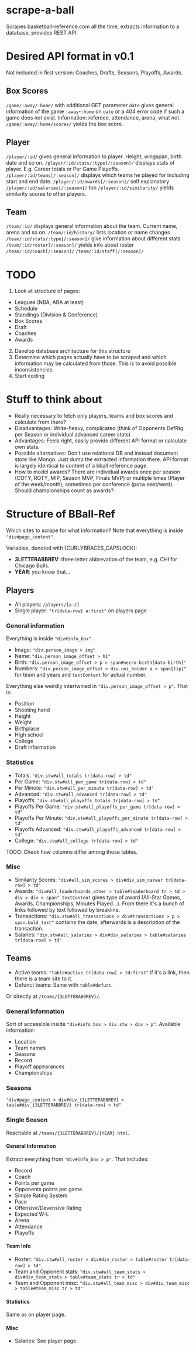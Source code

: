 # scrape-a-ball

Scrapes basketball-reference.com all the time, extracts information to a database, provides REST API.

# Desired API format in v0.1

Not included in first version: Coaches, Drafts, Seasons, Playoffs, Awards.

## Box Scores

``/game/:away/:home/`` with additional GET parameter ``date`` gives general information of the game ``:away``-``:home`` on ``date`` or a 404 error code if such a game does not exist. Information: refereee, attendance, arena, what not.
``/game/:away/:home/scores/`` yields the box score.

## Player

``/player/:id/`` gives general information to player. Height, wingspan, birth date and so on.
``/player/:id/stats/:type[/:season]/`` displays stats of player. E.g. Career totals or Per Game Playoffs.
``/player/:id/teams[/:season]/`` displays which teams he played for including start and end date.
``/player/:id/awards[/:season]/`` self explanatory
``/player/:id/salaries[/:season]/`` too
``/player/:id/similarity/`` yields similarity scores to other players.

## Team

``/team/:id/`` displays general information about the team. Current name, arena and so on.
``/team/:id/history/`` lists location or name changes
``/team/:id/stats/:type[/:season]/`` give information about different stats
``/team/:id/roster[/:season]/`` yields info about roster
``/team/:id/coach[/:season]/``
``/team/:id/staff[/:season]/``

# TODO

1. Look at structure of pages:
  * Leagues (NBA, ABA at least)
  * Schedule
  * Standings (Division & Conference)
  * Box Scores
  * Draft
  * Coaches
  * Awards
2. Develop database architecture for this structure
3. Determine which pages actually have to be scraped and which information may be calculated from those. This is to avoid possible inconsistencies.
4. Start coding

# Stuff to think about

* Really necessary to fetch only players, teams and box scores and calculate from there? 
*	Disadvantages: Write-heavy, complicated (think of Opponents DefRtg per Season or individual advanced career stats)
*	Advantages: Feels right, easily provide different API format or calculate own stats.
* Possible alternatives: Don't use relational DB and instead document store like Mongo. Just dump the extracted information there. API format is largely identical to content of a bball reference page.
* How to model awards? There are individual awards once per season (COTY, ROTY, MIP, Season MVP, Finals MVP) or multiple times (Player of the week/month), sometimes per conference (potw east/west). Should championships count as awards?

# Structure of BBall-Ref

Which sites to scrape for what information? Note that everything is inside ``"div#page_content"``.

Variables, denoted with {CURLYBRACES_CAPSLOCK}:
* **3LETTERABBREV**: three letter abbrevation of the team, e.g. CHI for Chicago Bulls.
* **YEAR**: you know that...

## Players

* All players: ``/players/[a-z]``
* Single player: ``"tr[data-row] a:first"`` on players page

### General information

Everything is inside ``"div#info_box"``.

* Image: ``"div.person_image > img"``
* Name: ``"div.person_image_offset > h1"``
* Birth: ``"div.person_image_offset > p > span#necro-birth[data-birth]"``
* Numbers: ``"div.person_image_offset > div.uni_holder a > span[tip]"`` for team and years and ``textContent`` for actual number.

Everything else weirdly intertwined in ``"div.person_image_offset > p"``. That is:

* Position
* Shooting hand
* Height
* Weight
* Birthplace
* High school
* College
* Draft information

### Statistics

* Totals: ``"div.stw#all_totals tr[data-row] > td"``
* Per Game: ``"div.stw#all_per_game tr[data-row] > td"``
* Per Minute: ``"div.stw#all_per_minute tr[data-row] > td"``
* Advanced: ``"div.stw#all_advanced tr[data-row] > td"``
* Playoffs: ``"div.stw#all_playoffs_totals tr[data-row] > td"``
* Playoffs Per Game: ``"div.stw#all_playoffs_per_game tr[data-row] > td"``
* Playoffs Per Minute: ``"div.stw#all_playoffs_per_minute tr[data-row] > td"``
* Playoffs Advanced: ``"div.stw#all_playoffs_advanced tr[data-row] > td"``
* College: ``"div.stw#all_college tr[data-row] > td"``

TODO: Check how columns differ among those tables.

### Misc

* Similarity Scores: ``"div#all_sim_scores > div#div_sim_career tr[data-row] > td"``
* Awards: ``"div#all_leaderboards_other > table#leaderboard tr > td > div > div > span" textContent`` gives type of award (All-Star Games, Awards, Championships, Minutes Played…). From there it's a bunch of links followed by text followed by breakline.
* Transactions: ``"div.stw#all_transactions > div#transactions > p > span.bold_text"`` contains the date, afterwards is a description of the transaction.
* Salaries: ``"div.stw#all_salaries > div#div_salaries > table#salaries tr[data-row] > td"``

## Teams

* Active teams: ``"table#active tr[data-row] > td:first"`` if it's a link, then there is a team site to it.
* Defunct teams: Same with ``table#defuct``.

Or directly at ``/teams/{3LETTERABBREV}/``.

### General Information

Sort of accessible inside ``"div#info_box > div.stw > div > p"``. Available information:

* Location
* Team names
* Seasons
* Record
* Playoff appearances
* Championships

### Seasons

``"div#page_content > div#div_{3LETTERABBREV} > table#div_{3LETTERABBREV} tr[data-row] > td"``

### Single Season

Reachable at ``/teams/{3LETTERABBREV}/{YEAR}.html``.

#### General Information

Extract everything from ``"div#info_box > p"``. That includes:

* Record
* Coach
* Points per game
* Opponents points per game
* Simple Rating System
* Pace
* Offensive/Devensive Rating
* Expected W-L
* Arena
* Attendance
* Playoffs

#### Team Info

* Roster: ``"div.stw#all_roster > div#div_roster > table#roster tr[data-row] > td"``.
* Team and Opponent stats: ``"div.stw#all_team_stats > div#div_team_stats > table#team_stats tr > td"``
* Team and Opponent misc: ``"div.stw#all_team_misc > div#div_team_misc > table#team_misc tr > td"``

#### Statistics

Same as on player page.

#### Misc

* Salaries: See player page.

